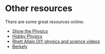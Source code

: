 # Other resources

There are some great resources online:

- [Show the Physics](https://interactivetextbooks.tudelft.nl/showthephysics/)
- [Hobby Physics ](https://gtbhobbyphysics.blogspot.com/)
- [Rhett Allain DIY physics and science videos](https://www.youtube.com/user/rhettallain)
- [Berkely](https://berkeleyphysicsdemos.net/taxonomy/term/1)